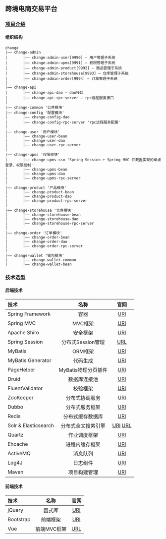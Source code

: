 ## 跨境电商交易平台

### [项目介绍](http://www.cnsoftbei.com/bencandy.php?fid=151&aid=1616)

#### 组织结构
```$xslt
change
|—— change-admin
|       |—— change-admin-user[9990] — 用户管理子系统
|       |—— change-admin-upms[9991] — 权限管理子系统
|       |—— change-admin-product[9992] — 商品管理子系统
|       |—— change-admin-storehouse[9993] — 仓库管理子系统
|       |—— change-admin-order[9994] — 订单管理子系统
|
|—— change-api
|       |—— change-api-dao — dao接口
|       |—— change-api-rpc-server — rpc远程服务接口
|
|—— change-common '公共模块'
|—— change-config '配置模块'
|       |—— change-config-dao
|       |—— change-config-rpc-server 'rpc远程服务配置'
|
|—— change-user '用户模块'
|       |—— change-user-bean
|       |—— change-user-dao
|       |—— change-user-rpc-server
|
|—— change-upms '权限模块'
|       |—— change-upms-sso 'Spring Session + Spring MVC 拦截器实现的单点登录、权限控制'
|       |—— change-upms-bean
|       |—— change-upms-dao
|       |—— change-upms-rpc-server
|
|—— change-product '产品模块'
|       |—— change-product-bean
|       |—— change-product-dao
|       |—— change-product-rpc-server
|
|—— change-storehouse '仓库模块'
|       |—— change-storehouse-bean
|       |—— change-storehouse-dao
|       |—— change-storehouse-rpc-server
|
|—— change-order '订单模块'
|       |—— change-order-bean
|       |—— change-order-dao
|       |—— change-order-rpc-server
|
|—— change-wallet '钱包模块'
|       |—— change-wallet-common
|       |—— change-wallet-bean
```

### 技术选型
#### 后端技术
| 技术 | 名称| 官网 |
| :--- | :---: | :---: |
| Spring Framework | 容器 | [URI](http://projects.spring.io/spring-framework/) |
| Spring MVC | MVC框架 | [URI](http://docs.spring.io/spring/docs/current/spring-framework-reference/htmlsingle/#mvc) |
| Apache Shiro | 安全框架 | [URI](http://shiro.apache.org/) |
| Spring Session | 分布式Session管理 | [URL](http://projects.spring.io/spring-session/) |
| MyBatis | ORM框架 | [URI](http://www.mybatis.org/mybatis-3/zh/index.html) |
| MyBatis Generator | 代码生成 | [URI](http://www.mybatis.org/generator/index.html) |
| PageHelper | MyBatis物理分页插件 | [URI](http://git.oschina.net/free/Mybatis_PageHelper) |
| Druid | 数据库连接池 | [URI](https://github.com/alibaba/druid) |
| FluentValidator | 校验框架 | [URI](https://github.com/neoremind/fluent-validator) |
| ZooKeeper | 分布式协调服务 | [URI](http://zookeeper.apache.org/) |
| Dubbo | 分布式服务框架 | [URI](http://dubbo.io/) |
| Redis | 分布式缓存数据库 | [URI](https://redis.io/) |
| Solr & Elasticsearch | 分布式全文搜索引擎 | [URI](http://lucene.apache.org/solr/) [URL](https://www.elastic.co/) |
| Quartz | 作业调度框架 | [URI](http://www.quartz-scheduler.org/) |
| Ehcache | 进程内缓存框架 | [URI](http://www.ehcache.org/) |
| ActiveMQ | 消息队列 | [URI](http://activemq.apache.org/) |
| Log4J | 日志组件 | [URI](http://logging.apache.org/log4j/1.2/) |
| Maven | 项目构建管理 | [URI](http://maven.apache.org/) |

#### 前端技术
| 技术 | 名称| 官网 |
| :--- | :---: | :---: |
| jQuery | 函式库 | [URI](http://jquery.com/) |
| Bootstrap	 | 前端框架 | [URI](http://getbootstrap.com/) |
| Vue | 前端MVC框架 | [URL](https://cn.vuejs.org/) |